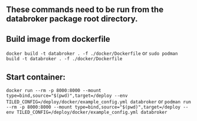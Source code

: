 ## These commands need to be run from the databroker package root directory.

## Build image from dockerfile
`docker build -t databroker . -f ./docker/Dockerfile`
or
`sudo podman build -t databroker . -f ./docker/Dockerfile`

## Start container:
`docker run --rm -p 8000:8000 --mount type=bind,source="$(pwd)",target=/deploy --env TILED_CONFIG=/deploy/docker/example_config.yml databroker`
or
`podman run --rm -p 8000:8000 --mount type=bind,source="$(pwd)",target=/deploy --env TILED_CONFIG=/deploy/docker/example_config.yml databroker`
